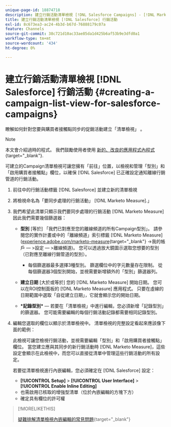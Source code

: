 ```yaml
---
unique-page-id: 18874718
description: 建立行銷活動清單檢視 [!DNL Salesforce Campaigns] - [!DNL Marketo Measure]  — 產品檔案
title: 建立行銷活動清單檢視 [!DNL Salesforce] 行銷活動
exl-id: 8c673ea3-ac24-4b3d-b67d-76888179c07a
feature: Channels
source-git-commit: 38c721d10ac33ae85da1d425b6af53b9e3dfd0a1
workflow-type: tm+mt
source-wordcount: '434'
ht-degree: 0%

---
```


# 建立行銷活動清單檢視 [!DNL Salesforce] 行銷活動 {#creating-a-campaign-list-view-for-salesforce-campaigns}

瞭解如何針對您要與購買者接觸點同步的促銷活動建立「清單檢視」 。

>[!NOTE]
>
>本文會介紹過時的程式。 我們鼓勵使用者使用 [新的、改良的應用程式內程式](/help/channel-tracking-and-setup/offline-channels/custom-campaign-sync.md){target="_blank"}.

可建立的Campaign清單檢視可讓您擁有「前往」位置，以檢視和管理「型別」和「啟用購買者接觸點」欄位，以確保 [!DNL Salesforce] 已正確設定通知離線行銷管道的行銷活動。

1. 前往中的行銷活動標籤 [!DNL Salesforce] 並建立新的清單檢視
1. 將檢視命名為「要同步處理的行銷活動」 [!DNL Marketo Measure].」
1. 我們希望此清單只顯示我們要同步處理的行銷活動 [!DNL Marketo Measure] 因此我們需要幾個篩選器：

   * **型別** [等於] 「我們已對應至您的離線頻道的所有Campaign型別」。 請參閱您的實作計畫或中的「離線頻道」索引標籤 [!DNL Marketo Measure] ([experience.adobe.com/marketo-measure](https://experience.adobe.com/marketo-measure){target="_blank"} ->我的帳戶 — >設定 — >離線頻道)。 您可以透過放大鏡圖示選取您想要的型別（已對應至離線行銷管道的型別）。

      * 每個篩選器最多選擇3種型別。 篩選欄位中的字元數量存在限制。 從每個篩選器3個型別開始，並視需要新增額外的「型別」篩選器列。

   * **建立日期** [大於或等於] 您的 [!DNL Marketo Measure] 開始日期。 您可以在ROI控制面板的 [!DNL Marketo Measure] 應用程式。 只要在虛線的日期範圍中選取「自從建立日期」，它就會顯示您的開始日期。
   * **&#42;記錄型別&#42;**  — 若要在「清單檢視」中進行編輯，您必須新增「記錄型別」的篩選器。 您可能需要編輯的每個行銷活動記錄都需要相同記錄型別。

1. 編輯您選取的欄位以顯示於清單檢視中。 清單檢視的完整設定看起來應該像下面的範例：

   此檢視可讓您檢視行銷活動，並視需要編輯「型別」和「啟用購買者接觸點」欄位。 當您建立應與其同步的新行銷活動時 [!DNL Marketo Measure]，這些設定會顯示在此檢視中，而您可以直接從清單中管理這些行銷活動的所有設定。

   若要從清單檢視進行內嵌編輯，您必須確定在 [!DNL Salesforce] 設定：

   * **[!UICONTROL Setup]** > **[!UICONTROL User Interface]** > **[!UICONTROL Enable Inline Editing]**
   * 也需啟用已核取的增強型清單（位於內嵌編輯的方塊下方）
   * 確定具有欄位的許可權

>[!MORELIKETHIS]
>
>[疑難排解清單檢視內嵌編輯的常見問題](http://help.salesforce.com/articleView?id=000003911&amp;language=en_US&amp;type=1){target="_blank"}
